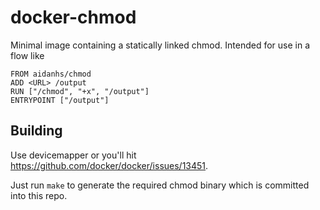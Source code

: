 docker-chmod
============

Minimal image containing a statically linked chmod. Intended for use in a flow
like

    FROM aidanhs/chmod
    ADD <URL> /output
    RUN ["/chmod", "+x", "/output"]
    ENTRYPOINT ["/output"]

Building
--------

Use devicemapper or you'll hit https://github.com/docker/docker/issues/13451.

Just run `make` to generate the required chmod binary which is committed into
this repo.
